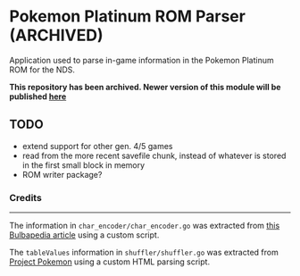 # Pokemon Platinum ROM Parser (ARCHIVED)
Application used to parse in-game information in the Pokemon Platinum ROM for the NDS.

****This repository has been archived. Newer version of this module will be published [here](https://github.com/dingdongg/pkmn-rom-parser)****

## TODO
- extend support for other gen. 4/5 games
- read from the more recent savefile chunk, instead of whatever is stored in the first small block in memory
- ROM writer package?

### Credits
---
The information in `char_encoder/char_encoder.go` was extracted from [this Bulbapedia article](https://bulbapedia.bulbagarden.net/wiki/Character_encoding_(Generation_IV)) using a custom script.

The `tableValues` information in `shuffler/shuffler.go` was extracted from [Project Pokemon](https://projectpokemon.org/home/docs/gen-4/pkm-structure-r65/) using a custom HTML parsing script.
